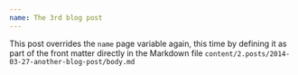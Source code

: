 ```yaml
---
name: The 3rd blog post
---
```


This post overrides the `name` page variable again, this time by defining it as part of the front matter directly in the Markdown file `content/2.posts/2014-03-27-another-blog-post/body.md`
